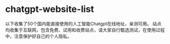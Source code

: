 # chatgpt-website-list
以下收集了50个国内能直接使用的人工智能Chatgpt在线地址，亲测可用。
站点均收集于互联网，包含免费、试用和收费站点，请大家自行甄选测试，在使用过程中，注意保护好自己的个人隐私。
